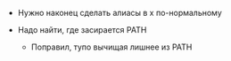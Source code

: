  * Нужно наконец сделать алиасы в x по-нормальному

 * Надо найти, где засирается PATH
   * Поправил, тупо вычищая лишнее из PATH
